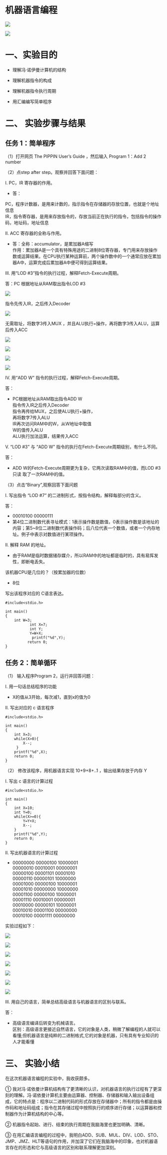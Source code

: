 # 机器语言编程


![](https://github.com/liuhz5/hz-homework/blob/master/fengmian.png?raw=true)


![](https://github.com/liuhz5/hz-homework/blob/master/mulu.png?raw=true)

# 一、实验目的


- 理解冯·诺伊曼计算机的结构

- 理解机器指令的构成

- 理解机器指令执行周期

- 用汇编编写简单程序

# 二、	实验步骤与结果

## 任务 1：简单程序

（1）打开网页 The PIPPIN User’s Guide ，然后输入 Program 1：Add 2 number

（2）点step after step。观察并回答下面问题：


Ⅰ. PC，IR 寄存器的作用。

- 答：

PC，程序计数器，是用来计数的，指示指令在存储器的存放位置，也就是个地址信息  
IR，指令寄存器，是用来存放指令的，存放当前正在执行的指令，包括指令的操作码，地址码，地址信息

Ⅱ.  ACC 寄存器的全称与作用。

- 答：全称：accumulator，是累加器A缩写  
作用：累加器A是一个具有特殊用途的二进制8位寄存器，专门用来存放操作数或运算结果。在CPU执行某种运算前，两个操作数中的一个通常应放在累加器A中，运算完成后累加器A中便可得到运算结果。

III.  用“LOD #3”指令的执行过程，解释Fetch-Execute周期。

答：PC 根据地址从RAM取出指令LOD #3


![](https://github.com/liuhz5/hz-homework/blob/master/1.png?raw=true)


指令先传入IR，之后传入Decoder

![](https://github.com/liuhz5/hz-homework/blob/master/2.png?raw=true)

无需取址，将数字3传入MUX ，并且ALU执行=操作，再将数字3传入ALU，运算后传入ACC

![](https://github.com/liuhz5/hz-homework/blob/master/3.png?raw=true)

![](https://github.com/liuhz5/hz-homework/blob/master/4.png?raw=true)

![](https://github.com/liuhz5/hz-homework/blob/master/5.png?raw=true)

![](https://github.com/liuhz5/hz-homework/blob/master/6.png?raw=true)


Ⅳ. 用“ADD W” 指令的执行过程，解释Fetch-Execute周期。

答：  
- PC根据地址从RAM取出指令ADD W   
指令传入IR之后传入Decoder  
指令再传给MUX，之后使ALU执行+操作，  
再将数字7传入ALU  
IR再次访问RAM中的W，从W地址中取值   
W的值传入ALU   
ALU执行加法运算，结果传入ACC

V. “LOD #3” 与 “ADD W” 指令的执行在Fetch-Execute周期级别，有什么不同。

答：
- ADD W的Fetch-Execute周期更为复杂，它两次读取RAM中的值，而LOD #3只读 取了一次RAM中的值。


（3）点击“Binary”,观察回答下面问题

Ⅰ. 写出指令 “LOD #7” 的二进制形式，按指令结构，解释每部分的含义。

答：
- 00010100 00000111  
- 第4位二进制数代表寻址模式：1表示操作数是数值，0表示操作数是该地址的内容；第5~8位二进制数代表操作码；后八位代表一个数值，或者一个内存地址。例子中表示对数值进行某项操作。


Ⅱ. 解释 RAM 的地址。

- 由于RAM是临时数据储存媒介，所以RAM中的地址都是临时的，具有易挥发性，即断电丢失。

该机器CPU是几位的？（按累加器的位数）

- 8位

写出该程序对应的 C语言表达。

```
#include<stdio.h>

int main()
{
	int W=3;
           int X=7;
           int Y;
           Y=W+X;
	        printf("%d",Y);
	      return 0;
}
```

## 任务 2：简单循环

（1） 输入程序Program 2，运行并回答问题：

Ⅰ. 用一句话总结程序的功能

- X的值从3开始，每次减1，直到x的值为0

Ⅱ. 写出对应的 c 语言程序

```
#include<stdio.h>

int main()
{
	int X=3;
    while(X>0){
	    X--;
	 }
	printf("%d",X);
	return 0;
}

```


（2） 修改该程序，用机器语言实现 10+9+8+..1 ，输出结果存放于内存 Y

Ⅰ.  写出 c 语言的计算过程

```
#include<stdio.h>

int main()
{
	int X=10;
	int Y=0;
	while(X>=0){
	    Y=Y+X;
		X--;
	}
	printf("%d",Y);
	return 0;
}

```

Ⅱ. 写出机器语言的计算过程

- 00000000 00000100 10000001  
00000010 00010001 00000001  
00000100 00001101 00001010  
00000110 00000101 10000000  
00001000 00000100 10000001  
00001010 00000000 10000000  
00001100 00000100 10000001  
00001110 00010001 00000001  
00010000 00000101 10000001  
00010010 00001100 00000000   
00010100 00001111 00000000

实验过程如下：

![](https://github.com/liuhz5/hz-homework/blob/master/7.png?raw=true)


![](https://github.com/liuhz5/hz-homework/blob/master/8.png?raw=true)


![](https://github.com/liuhz5/hz-homework/blob/master/9.png?raw=true)


![](https://github.com/liuhz5/hz-homework/blob/master/10.png?raw=true)


![](https://github.com/liuhz5/hz-homework/blob/master/11.png?raw=true)


![](https://github.com/liuhz5/hz-homework/blob/master/12.png?raw=true)


![](https://github.com/liuhz5/hz-homework/blob/master/13.png?raw=true)



III. 用自己的语言，简单总结高级语言与机器语言的区别与联系。

答：
- 高级语言编译后转变为机械语言。  
区别：高级语言更接近自然语言，它的对象是人类，稍微了解编程的人就可以看懂;但机器语言是纯粹的二进制格式,它的对象是机器，只有具有专业知识的人才能看懂


# 三、 实验小结

在这次机器语言编程的实验中，我收获颇多。

① 我对冯·诺依曼计算机结构有了更清晰的认识，对机器语言的执行过程有了更深刻的理解。冯·诺依曼计算机主要由运算器、控制器、存储器和输入输出设备组成，它的特点是：程序以二进制代码的形式存放在存储器中；所有的指令都是由操作码和地址码组成；指令在其存储过程中按照执行的顺序进行存储；以运算器和控制器作为计算机结构的中心等。

② 机器指令起始、进行、结束的执行周期在我脑海里也更加明确、清晰。

③ 在用汇编语言编程的过程中，我明白ADD、SUB、MUL、DIV、LOD、STO、JMP、JMZ、HLT等语句的作用，并加深了它们在我脑海中的印象，也对机器语言存在的形态和它与高级语言的区别和联系理解更加深刻。










